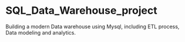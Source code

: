 # SQL_Data_Warehouse_project
Building a modern Data warehouse using Mysql, including ETL process, Data modeling and  analytics.

